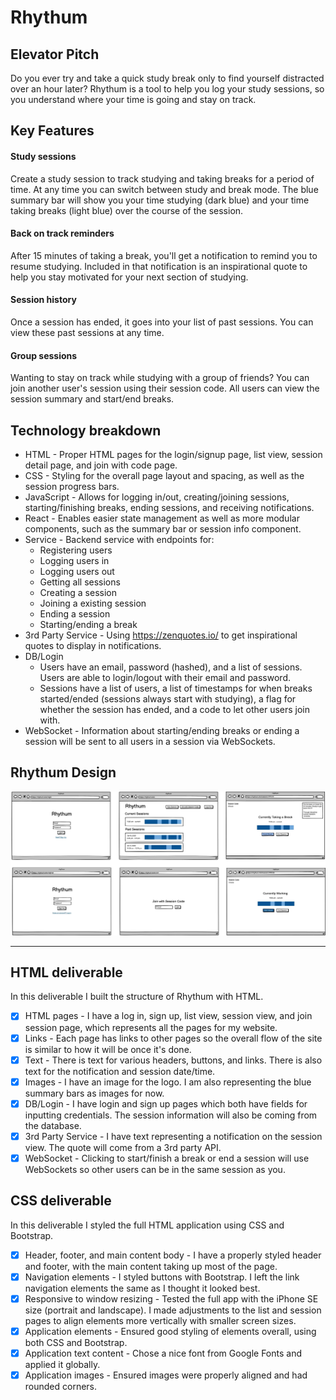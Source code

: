 # Rhythum

## Elevator Pitch
Do you ever try and take a quick study break only to find yourself distracted over an hour later? Rhythum is a tool to help you log your study sessions, so you understand where your time is going and stay on track.

## Key Features

#### Study sessions
Create a study session to track studying and taking breaks for a period of time. At any time you can switch between study and break mode. The blue summary bar will show you your time studying (dark blue) and your time taking breaks (light blue) over the course of the session.

#### Back on track reminders
After 15 minutes of taking a break, you'll get a notification to remind you to resume studying. Included in that notification is an inspirational quote to help you stay motivated for your next section of studying.

#### Session history
Once a session has ended, it goes into your list of past sessions. You can view these past sessions at any time.

#### Group sessions
Wanting to stay on track while studying with a group of friends? You can join another user's session using their session code. All users can view the session summary and start/end breaks.

## Technology breakdown
* HTML - Proper HTML pages for the login/signup page, list view, session detail page, and join with code page.
* CSS - Styling for the overall page layout and spacing, as well as the session progress bars.
* JavaScript - Allows for logging in/out, creating/joining sessions, starting/finishing breaks, ending sessions, and receiving notifications.
* React - Enables easier state management as well as more modular components, such as the summary bar or session info component.
* Service - Backend service with endpoints for:
  * Registering users
  * Logging users in
  * Logging users out
  * Getting all sessions
  * Creating a session
  * Joining a existing session
  * Ending a session
  * Starting/ending a break
* 3rd Party Service - Using https://zenquotes.io/ to get inspirational quotes to display in notifications.
* DB/Login
  * Users have an email, password (hashed), and a list of sessions. Users are able to login/logout with their email and password.
  * Sessions have a list of users, a list of timestamps for when breaks started/ended (sessions always start with studying), a flag for whether the session has ended, and a code to let other users join with.
* WebSocket - Information about starting/ending breaks or ending a session will be sent to all users in a session via WebSockets.


## Rhythum Design
![Rhythum Wireframe](rhythumWireframe.jpg)

---

## HTML deliverable
In this deliverable I built the structure of Rhythum with HTML.

- [x] HTML pages - I have a log in, sign up, list view, session view, and join session page, which represents all the pages for my website.
- [x] Links - Each page has links to other pages so the overall flow of the site is similar to how it will be once it's done.
- [x] Text - There is text for various headers, buttons, and links. There is also text for the notification and session date/time.
- [x] Images - I have an image for the logo. I am also representing the blue summary bars as images for now.
- [x] DB/Login - I have login and sign up pages which both have fields for inputting credentials. The session information will also be coming from the database.
- [x] 3rd Party Service - I have text representing a notification on the session view. The quote will come from a 3rd party API.
- [x] WebSocket - Clicking to start/finish a break or end a session will use WebSockets so other users can be in the same session as you.

## CSS deliverable
In this deliverable I styled the full HTML application using CSS and Bootstrap.

- [x] Header, footer, and main content body - I have a properly styled header and footer, with the main content taking up most of the page.
- [x] Navigation elements - I styled buttons with Bootstrap. I left the link navigation elements the same as I thought it looked best.
- [x] Responsive to window resizing - Tested the full app with the iPhone SE size (portrait and landscape). I made adjustments to the list and session pages to align elements more vertically with smaller screen sizes.
- [x] Application elements - Ensured good styling of elements overall, using both CSS and Bootstrap.
- [x] Application text content - Chose a nice font from Google Fonts and applied it globally.
- [x] Application images - Ensured images were properly aligned and had rounded corners.